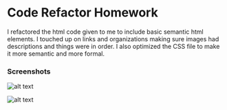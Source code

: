 # Code Refactor Homework

I refactored the html code given to me to include basic semantic html elements. I touched up on links and organizations making sure images had descriptions and things were in order. I also optimized the CSS file to make it more semantic and more formal.

### Screenshots
![alt text](https://jaa459.github.io/01-code-refactor/assets/images/Screenshot%202020-11-17%20201308.png)

![alt text](https://jaa459.github.io/01-code-refactor/assets/images/Screenshot%202020-11-17%20201423.png)
